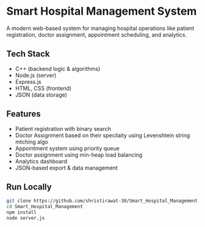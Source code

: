 # Smart Hospital Management System

 A modern web-based system for managing hospital operations like patient registration, doctor assignment, appointment scheduling, and analytics.

##  Tech Stack

- C++ (backend logic & algorithms)
- Node.js (server)
- Express.js
- HTML, CSS (frontend)
- JSON (data storage)

##  Features

- Patient registration with binary search
- Doctor Assignment based on their specilaity using Levenshtein string mtching algo
- Appointment system using priority queue
- Doctor assignment using min-heap load balancing
- Analytics dashboard
- JSON-based export & data management

##  Run Locally

```bash
git clone https://github.com/shristirawat-30/Smart_Hospital_Management.git
cd Smart_Hospital_Management
npm install
node server.js
